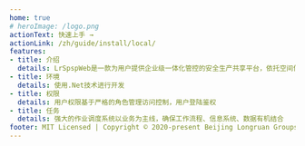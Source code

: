 ```yaml
---
home: true
# heroImage: /logo.png
actionText: 快速上手 →
actionLink: /zh/guide/install/local/
features:
- title: 介绍
  details: LrSpspWeb是一款为用户提供企业级一体化管控的安全生产共享平台，依托空间信息技术打造透明化矿山
- title: 环境
  details: 使用.Net技术进行开发
- title: 权限
  details: 用户权限基于严格的角色管理访问控制，用户登陆鉴权
- title: 任务
  details: 强大的作业调度系统以业务为主线，确保工作流程、信息系统、数据有机结合
footer: MIT Licensed | Copyright © 2020-present Beijing Longruan Groups
---
```

